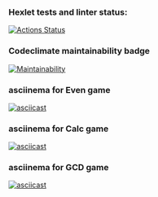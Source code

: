 ### Hexlet tests and linter status:
[![Actions Status](https://github.com/EnvironmentalDust/java-project-61/workflows/hexlet-check/badge.svg)](https://github.com/EnvironmentalDust/java-project-61/actions)

### Codeclimate maintainability badge
[![Maintainability](https://api.codeclimate.com/v1/badges/d53b12f5726cb6cf249d/maintainability)](https://codeclimate.com/github/EnvironmentalDust/java-project-61/maintainability)

### asciinema for Even game
[![asciicast](https://asciinema.org/a/e8RUM7JKp5jbsdrBCsenmHaQK.svg)](https://asciinema.org/a/e8RUM7JKp5jbsdrBCsenmHaQK)

### asciinema for Calc game
[![asciicast](https://asciinema.org/a/4ur1wtW0Awa5WotDUDAIke6dm.svg)](https://asciinema.org/a/4ur1wtW0Awa5WotDUDAIke6dm)

### asciinema for GCD game
[![asciicast](https://asciinema.org/a/Bh5QTLqiJjI7K09kRpKtHgGoW.svg)](https://asciinema.org/a/Bh5QTLqiJjI7K09kRpKtHgGoW)
